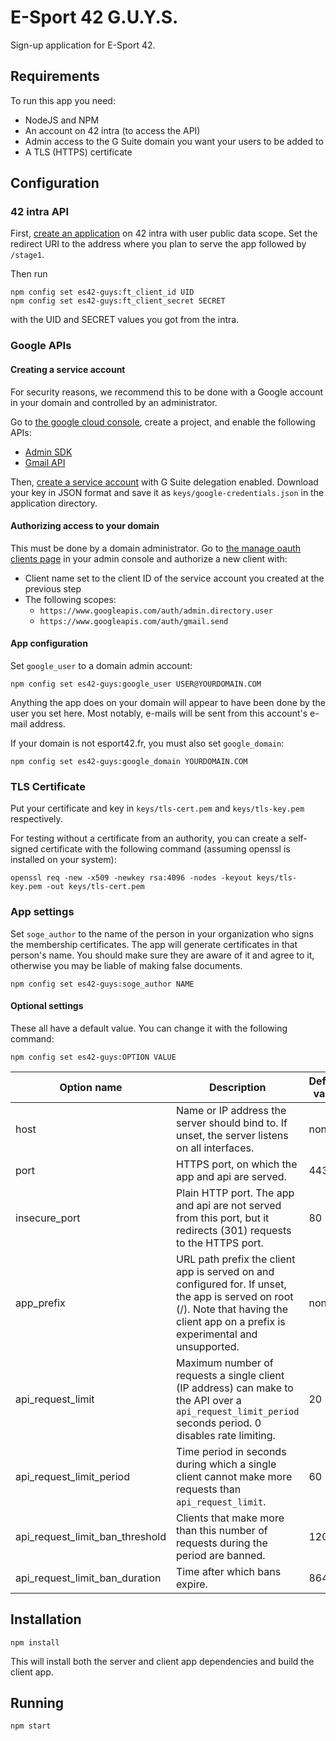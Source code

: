 # E-Sport 42 G.U.Y.S.
Sign-up application for E-Sport 42.

## Requirements
To run this app you need:
* NodeJS and NPM
* An account on 42 intra (to access the API)
* Admin access to the G Suite domain you want your users to be added to
* A TLS (HTTPS) certificate

## Configuration
### 42 intra API
First, [create an application](https://profile.intra.42.fr/oauth/applications/new)
on 42 intra with user public data scope. Set the redirect URI to the address
where you plan to serve the app followed by `/stage1`.

Then run
```
npm config set es42-guys:ft_client_id UID
npm config set es42-guys:ft_client_secret SECRET
```
with the UID and SECRET values you got from the intra.

### Google APIs
#### Creating a service account
For security reasons, we recommend this to be done with a Google account in your
domain and controlled by an administrator.

Go to [the google cloud console](https://console.cloud.google.com), create a
project, and enable the following APIs:
* [Admin SDK](https://console.cloud.google.com/apis/api/admin/overview)
* [Gmail API](https://console.cloud.google.com/apis/api/gmail/overview)

Then, [create a service account](https://console.cloud.google.com/iam-admin/serviceaccounts/project)
with G Suite delegation enabled. Download your key in JSON format and save it as
`keys/google-credentials.json` in the application directory.

#### Authorizing access to your domain
This must be done by a domain administrator.
Go to [the manage oauth clients page](https://admin.google.com/ManageOauthClients)
in your admin console and authorize a new client with:
* Client name set to the client ID of the service account you created at the previous step
* The following scopes:
    * `https://www.googleapis.com/auth/admin.directory.user`
    * `https://www.googleapis.com/auth/gmail.send`

#### App configuration
Set `google_user` to a domain admin account:
```
npm config set es42-guys:google_user USER@YOURDOMAIN.COM
```
Anything the app does on your domain will appear to have been done by the user
you set here. Most notably, e-mails will be sent from this account's e-mail
address.

If your domain is not esport42.fr, you must also set `google_domain`:
```
npm config set es42-guys:google_domain YOURDOMAIN.COM
```

### TLS Certificate
Put your certificate and key in `keys/tls-cert.pem` and `keys/tls-key.pem`
respectively.

For testing without a certificate from an authority, you can create a
self-signed certificate with the following command (assuming openssl is
installed on your system):
```
openssl req -new -x509 -newkey rsa:4096 -nodes -keyout keys/tls-key.pem -out keys/tls-cert.pem
```

### App settings
Set `soge_author` to the name of the person in your organization who signs the
membership certificates. The app will generate certificates in that person's
name. You should make sure they are aware of it and agree to it, otherwise you
may be liable of making false documents.
```
npm config set es42-guys:soge_author NAME
```

#### Optional settings
These all have a default value. You can change it with the following command:
```
npm config set es42-guys:OPTION VALUE
```
| Option name | Description | Default value |
| --- | --- | --- |
| host | Name or IP address the server should bind to. If unset, the server listens on all interfaces. | none |
| port | HTTPS port, on which the app and api are served. | 443 |
| insecure\_port | Plain HTTP port. The app and api are not served from this port, but it redirects (301) requests to the HTTPS port. | 80 |
| app\_prefix | URL path prefix the client app is served on and configured for. If unset, the app is served on root (/). Note that having the client app on a prefix is experimental and unsupported. | none |
| api\_request\_limit | Maximum number of requests a single client (IP address) can make to the API over a `api_request_limit_period` seconds period. 0 disables rate limiting. | 20 |
| api\_request\_limit\_period | Time period in seconds during which a single client cannot make more requests than `api_request_limit`. | 60 |
| api\_request\_limit\_ban\_threshold | Clients that make more than this number of requests during the period are banned. | 120 |
| api\_request\_limit\_ban\_duration | Time after which bans expire. | 86400 |

## Installation
```
npm install
```
This will install both the server and client app dependencies and build the
client app.

## Running
```
npm start
```
